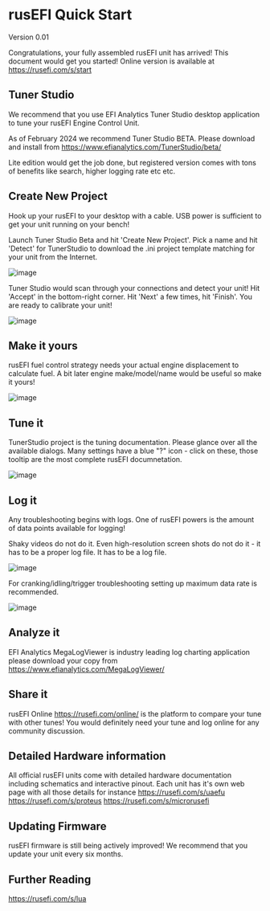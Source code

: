 # rusEFI Quick Start

Version 0.01

Congratulations, your fully assembled rusEFI unit has arrived! This document would get you started! Online version is available at https://rusefi.com/s/start

## Tuner Studio

We recommend that you use EFI Analytics Tuner Studio desktop application to tune your rusEFI Engine Control Unit.

As of February 2024 we recommend Tuner Studio BETA. Please download and install from https://www.efianalytics.com/TunerStudio/beta/

Lite edition would get the job done, but registered version comes with tons of benefits like search, higher logging rate etc etc.

## Create New Project

Hook up your rusEFI to your desktop with a cable. USB power is sufficient to get your unit running on your bench!

Launch Tuner Studio Beta and hit 'Create New Project'. Pick a name and hit 'Detect' for TunerStudio to download the .ini project template matching for your unit from the Internet.

![image](https://github.com/rusefi/rusefi/assets/48498823/1612a0d2-182f-4093-b6b0-31f02ec3cfdf)

Tuner Studio would scan through your connections and detect your unit! Hit 'Accept' in the bottom-right corner. Hit 'Next' a few times, hit 'Finish'. You are ready to calibrate your unit!

![image](https://github.com/rusefi/rusefi/assets/48498823/5553b63b-8d66-4118-9fd1-07b192dd3b83)

## Make it yours

rusEFI fuel control strategy needs your actual engine displacement to calculate fuel. A bit later engine make/model/name would be useful so make it yours!

![image](https://github.com/rusefi/rusefi/assets/48498823/1c5ea0cf-90d5-448c-8267-c7ca619c3ef2)

## Tune it

TunerStudio project is the tuning documentation. Please glance over all the available dialogs. Many settings have a blue "?" icon - click on these, those tooltip are the most complete rusEFI documnetation.

![image](https://github.com/rusefi/rusefi/assets/48498823/03321c1f-2ab6-4567-b11c-896ec8777792)

## Log it

Any troubleshooting begins with logs. One of rusEFI powers is the amount of data points available for logging!

Shaky videos do not do it. Even high-resolution screen shots do not do it - it has to be a proper log file. It has to be a log file.

![image](https://github.com/rusefi/rusefi/assets/48498823/65ac7e95-6235-4cc6-9ddd-fed63b8a8521)

For cranking/idling/trigger troubleshooting setting up maximum data rate is recommended.

![image](https://github.com/rusefi/rusefi/assets/48498823/08e5b67f-9448-4cb2-9228-fddaade7b2ee)

## Analyze it

EFI Analytics MegaLogViewer is industry leading log charting application please download your copy from https://www.efianalytics.com/MegaLogViewer/

## Share it

rusEFI Online https://rusefi.com/online/ is the platform to compare your tune with other tunes! You would definitely need your tune and log online for any community discussion.

## Detailed Hardware information

All official rusEFI units come with detailed hardware documentation including schematics and interactive pinout. Each unit has it's own web page with all those details for instance https://rusefi.com/s/uaefu https://rusefi.com/s/proteus https://rusefi.com/s/microrusefi

## Updating Firmware

rusEFI firmware is still being actively improved! We recommend that you update your unit every six months.

## Further Reading

https://rusefi.com/s/lua
